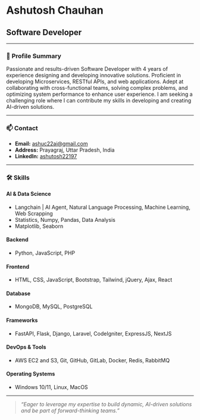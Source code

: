 # Ashutosh Chauhan

## Software Developer

---

### 👤 **Profile Summary**

Passionate and results-driven Software Developer with 4 years of experience designing and developing innovative solutions. Proficient in developing Microservices, RESTful APIs, and web applications. Adept at collaborating with cross-functional teams, solving complex problems, and optimizing system performance to enhance user experience. I am seeking a challenging role where I can contribute my skills in developing and creating AI-driven solutions.

---

### 📫 **Contact**

- **Email:** ashuc22ai@gmail.com  
- **Address:** Prayagraj, Uttar Pradesh, India
- **LinkedIn:** [ashutosh22197](https://www.linkedin.com/in/ashutosh22197)  

---

### 🛠️ **Skills**

#### **AI & Data Science**
- Langchain | AI Agent, Natural Language Processing, Machine Learning, Web Scrapping
- Statistics, Numpy, Pandas, Data Analysis
- Matplotlib, Seaborn

#### **Backend**
- Python, JavaScript, PHP

#### **Frontend**
- HTML, CSS, JavaScript, Bootstrap, Tailwind, jQuery, Ajax, React

#### **Database**
- MongoDB, MySQL, PostgreSQL

#### **Frameworks**
- FastAPI, Flask, Django, Laravel, CodeIgniter, ExpressJS, NextJS

#### **DevOps & Tools**
- AWS EC2 and S3, Git, GitHub, GitLab, Docker, Redis, RabbitMQ

#### **Operating Systems**
- Windows 10/11, Linux, MacOS

---

> _“Eager to leverage my expertise to build dynamic, AI-driven solutions and be part of forward-thinking teams.”_
